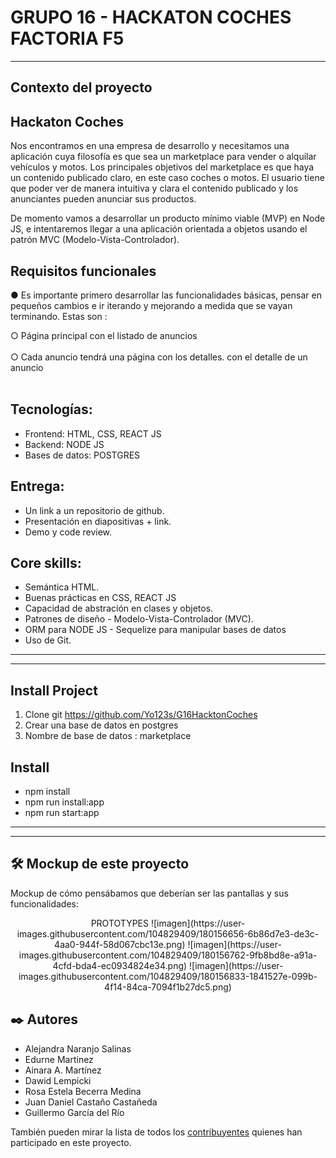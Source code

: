 GRUPO 16 - HACKATON COCHES FACTORIA F5
========================

***

## Contexto del proyecto


## Hackaton Coches

Nos encontramos en una empresa de desarrollo y necesitamos una aplicación cuya filosofía es que sea un marketplace para vender o alquilar vehículos y motos. Los principales objetivos del marketplace es que haya un contenido publicado claro, en este caso coches o motos. El usuario tiene que poder ver de manera intuitiva y clara el contenido publicado y los anunciantes pueden anunciar sus productos.

De momento vamos a desarrollar un producto mínimo viable (MVP) en Node JS, e intentaremos llegar a una aplicación orientada a objetos usando el patrón MVC (Modelo-Vista-Controlador). 


## Requisitos funcionales

<p>● Es importante primero desarrollar las funcionalidades básicas, pensar en
pequeños cambios e ir iterando y mejorando a medida que se vayan
terminando. Estas son :</p>
○ Página principal con el listado de anuncios<br></br>
○ Cada anuncio tendrá una página con los detalles. con el detalle de un
anuncio<br></br>


## Tecnologías:
<ul>
<li>Frontend: HTML, CSS, REACT JS</li>
<li>Backend: NODE JS</li>
<li>Bases de datos: POSTGRES</li>
</ul>


## Entrega:
<ul>
<li> Un link a un repositorio de github.</li>
<li>Presentación en diapositivas + link.</li>
<li>Demo y code review.</li>
</ul>


## Core skills:
<ul>
  <li>Semántica HTML.</li>
  <li>Buenas prácticas en CSS, REACT JS</li>
  <li>Capacidad de abstración en clases y objetos.</li>
  <li>Patrones de diseño - Modelo-Vista-Controlador (MVC).</li>
  <li>ORM para NODE JS - Sequelize para manipular bases de datos</li>
  <li>Uso de Git.</li>
</ul>


***
***


## Install Project

1. Clone git https://github.com/Yo123s/G16HacktonCoches
2. Crear una base de datos en postgres
3. Nombre de base de datos : marketplace


## Install

- npm install
- npm run install:app
- npm run start:app


***
***

## 🛠️ Mockup de este proyecto

Mockup de cómo pensábamos que deberían ser las pantallas y sus funcionalidades:

<p align="center"> 
PROTOTYPES
  ![imagen](https://user-images.githubusercontent.com/104829409/180156656-6b86d7e3-de3c-4aa0-944f-58d067cbc13e.png)
  ![imagen](https://user-images.githubusercontent.com/104829409/180156762-9fb8bd8e-a91a-4cfd-bda4-ec0934824e34.png)
  ![imagen](https://user-images.githubusercontent.com/104829409/180156833-1841527e-099b-4f14-84ca-7094f1b27dc5.png)
  
</p>

## ✒️ Autores 
<ul>
  <li>Alejandra Naranjo Salinas</li>
  <li>Edurne Martinez</li>
  <li>Ainara A. Martínez</li>
  <li>Dawid Lempicki</li>
  <li>Rosa Estela Becerra Medina</li>
  <li>Juan Daniel Castaño Castañeda</li>
  <li>Guillermo García del Río</li>
</ul>

También pueden mirar la lista de todos los [contribuyentes](https://github.com/Yo123s/G16HacktonCoches/graphs/contributors) quienes han participado en este proyecto.  




























